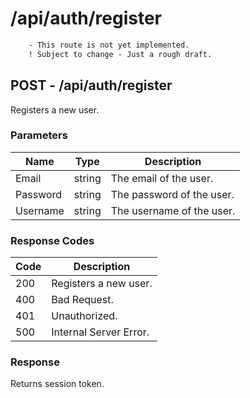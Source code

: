# /api/auth/register
```diff
    - This route is not yet implemented.
    ! Subject to change - Just a rough draft.
```

## POST - /api/auth/register
Registers a new user.

### Parameters
| Name     | Type   | Description                          |
|----------|--------|--------------------------------------|
| Email    | string | The email of the user.               |
| Password | string | The password of the user.            |
| Username | string | The username of the user.            |

### Response Codes
| Code | Description                          |
|------|--------------------------------------|
| 200  | Registers a new user.                |
| 400  | Bad Request.                         |
| 401  | Unauthorized.                        |
| 500  | Internal Server Error.               |

### Response
Returns session token.